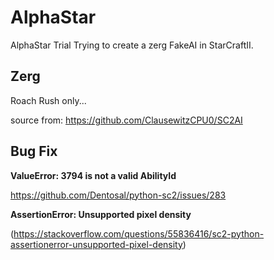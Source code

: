# AlphaStar
 AlphaStar Trial
 Trying to create a zerg FakeAI in StarCraftII.
 
## Zerg
Roach Rush only...

source from: https://github.com/ClausewitzCPU0/SC2AI



## Bug Fix

**ValueError: 3794 is not a valid AbilityId**

https://github.com/Dentosal/python-sc2/issues/283

**AssertionError: Unsupported pixel density**

(https://stackoverflow.com/questions/55836416/sc2-python-assertionerror-unsupported-pixel-density)


